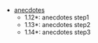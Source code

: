 - [anecdotes](https://fullstackopen.com/en/part1/a_more_complex_state_debugging_react_apps)
   - 1.12*: anecdotes step1
   - 1.13*: anecdotes step2
   - 1.14*: anecdotes step3
